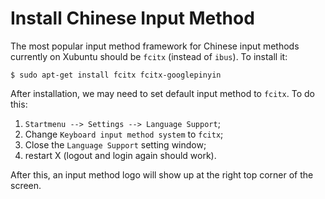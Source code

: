 # Install Chinese Input Method

The most popular input method framework for Chinese input methods currently on Xubuntu should be `fcitx` (instead of `ibus`). To install it:

```console
$ sudo apt-get install fcitx fcitx-googlepinyin
```

After installation, we may need to set default input method to `fcitx`. To do this:

  1. `Startmenu --> Settings --> Language Support`;
  2. Change `Keyboard input method system` to `fcitx`;
  3. Close the `Language Support` setting window;
  4. restart X (logout and login again should work).

After this, an input method logo will show up at the right top corner of the screen.
